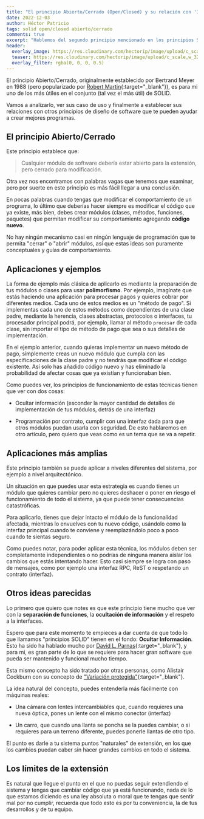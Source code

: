 ```yaml
---
title: "El principio Abierto/Cerrado (Open/Closed) y su relación con 'Information Hiding'"
date: 2022-12-03
author: Héctor Patricio
tags: solid open/closed abierto/cerrado
comments: true
excerpt: "Hablemos del segundo principio mencionado en los principios SOLID: el principio Open/Closed, que habla de cómo tratar de los cambios en el código"
header:
  overlay_image: https://res.cloudinary.com/hectorip/image/upload/c_scale,w_1048/v1669958588/470909777_supernova_explosion_Highly_detailed__surrealism__trending_on_art_station__triadic_color_scheme__smooth__sharp_focus__matte__elegant__the_most_beautiful_image_ever_seen__illustration__digital_paint__dark__gloomy__octane_render__8k__ilkvuz.png
  teaser: https://res.cloudinary.com/hectorip/image/upload/c_scale,w_320/v1669958588/470909777_supernova_explosion_Highly_detailed__surrealism__trending_on_art_station__triadic_color_scheme__smooth__sharp_focus__matte__elegant__the_most_beautiful_image_ever_seen__illustration__digital_paint__dark__gloomy__octane_render__8k__ilkvuz.png
  overlay_filter: rgba(0, 0, 0, 0.5)
---
```


El principio Abierto/Cerrado, originalmente establecido por Bertrand Meyer en 1988 (pero popularizado por [Robert Martin](https://drive.google.com/file/d/0BwhCYaYDn8EgN2M5MTkwM2EtNWFkZC00ZTI3LWFjZTUtNTFhZGZiYmUzODc1/view?resourcekey=0-FsS837CGML599A_o5D-nAw){:target="_blank"}), es para mi uno de los más útiles en el conjunto (tal vez el más útil) de SOLID.

Vamos a analizarlo, ver sus caso de uso y finalmente a establecer sus relaciones con otros principios de diseño de software que te pueden ayudar a crear mejores programas.

## El principio Abierto/Cerrado

Este principio establece que:

> Cualquier módulo de software debería estar abierto para la extensión, pero cerrado para modificación.

Otra vez nos encontramos con palabras vagas que tenemos que examinar, pero por suerte en este principio es más fácil llegar a una conclusión.

En pocas palabras cuando tengas que modificar el comportamiento de un programa, lo último que deberías hacer siempre es modificar el código que ya existe, más bien, debes crear módulos (clases, métodos, funciones, paquetes) que permitan modificar su comportamiento agregando **código nuevo**.

No hay ningún mecanismo casi en ningún lenguaje de programación que te permita "cerrar" o "abrir" módulos, así que estas ideas son puramente conceptuales y guías de comportamiento.

## Aplicaciones y ejemplos

La forma de ejemplo más clásica de aplicarlo es mediante la preparación de tus módulos o clases para usar **polimorfismo**. Por ejemplo, imagínate que estás haciendo una aplicación para procesar pagos y quieres cobrar por diferentes medios. Cada uno de estos medios es un "método de pago". Si implementas cada uno de estos métodos como dependientes de una clase padre, mediante la herencia, clases abstractas, protocolos o interfaces, tu procesador principal podrá, por ejemplo, llamar al método `procesar` de cada clase, sin importar el tipo de método de pago que sea o sus detalles de implementación.

En el ejemplo anterior, cuando quieras implementar un nuevo método de pago, simplemente creas un nuevo módulo que cumpla con las especificaciones de la clase padre y no tendrás que modificar el código existente. Así solo has añadido código nuevo y has eliminado la probabilidad de afectar cosas que ya existían y funcionaban bien.

Como puedes ver, los principios de funcionamiento de estas técnicas tienen que ver con dos cosas:

- Ocultar información (esconder la mayor cantidad de detalles de implementación de tus módulos, detrás de una interfaz)

- Programación por contrato, cumplir con una interfaz dada para que otros módulos puedan usarla con seguridad. De esto hablaremos en otro artículo, pero quiero que veas como es un tema que se va a repetir.

## Aplicaciones más amplias

Este principio también se puede aplicar a niveles diferentes del sistema, por ejemplo a nivel arquitectónico.

Un situación en que puedes usar esta estrategia es cuando tienes un módulo que quieres cambiar pero no quieres deshacer o poner en riesgo el funcionamiento de todo el sistema, ya que puede tener consecuencias catastróficas.

Para aplicarlo, tienes que dejar intacto el módulo de la funcionalidad afectada, mientras lo envuelves con tu nuevo código, usándolo como la interfaz principal cuando te conviene y reemplazándolo poco a poco cuando te sientas seguro.

Como puedes notar, para poder aplicar esta técnica, los módulos deben ser completamente independientes o no podrías de ninguna manera aislar los cambios que estás intentando hacer. Esto casi siempre se logra con paso de mensajes, como por ejemplo una interfaz RPC, ReST o respetando un contrato (interfaz).

## Otros ideas parecidas

Lo primero que quiero que notes es que este principio tiene mucho que ver con la **separación de funciones**, la **ocultación de información** y el respeto a la interfaces.

Espero que para este momento te empieces a dar cuenta de que todo lo que llamamos "principios SOLID" tienen en el fondo: **Ocultar Información**. Esto ha sido ha hablado mucho por [David L. Parnas](https://levelup.gitconnected.com/open-closed-principle-is-nothing-about-the-code-270f1c04bebf){:target="_blank"}, y para mi, es gran parte de lo que se requiere para hacer gran software que pueda ser mantenido y funcional mucho tiempo.

Esta mismo concepto ha sido tratado por otras personas, como Alistair Cockburn con su concepto de ["Variación protegida"](https://martinfowler.com/ieeeSoftware/protectedVariation.pdf){:target="_blank"}.

La idea natural del concepto, puedes entenderla más fácilmente con máquinas reales:

- Una cámara con lentes intercambiables que, cuando requieres una nueva óptica, pones un lente con el mismo conector (interfaz)

- Un carro, que cuando una llanta se poncha se la puedes cambiar, o si requieres para un terreno diferente, puedes ponerle llantas de otro tipo.

El punto es darle a tu sistema puntos "naturales" de extensión, en los que los cambios puedan caber sin hacer grandes cambios en todo el sistema.

## Los límites de la extensión

Es natural que llegue el punto en el que no puedas seguir extendiendo el sistema y tengas que cambiar código que ya está funcionando, nada de lo que estamos diciendo es una ley absoluta o moral que te tengas que sentir mal por no cumplir, recuerda que todo esto es por tu conveniencia, la de tus desarrollos y de tu equipo.
